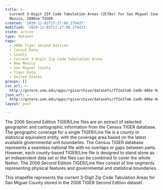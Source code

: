 ```yaml
---
title: >-
  Current 3-Digit ZIP Code Tabulation Areas (ZCTAs) for San Miguel County, New
  Mexico, 2006se TIGER
created: '2020-12-02T17:27:08.279427'
modified: '2020-12-02T17:27:08.279433'
state: active
type: dataset
tags:
  - 2006 Tiger Second Edition
  - Census Data
  - County
  - Current 3 Digit Zip Code Tabulation Areas
  - New Mexico
  - San Miguel County
  - Tiger Data
  - United States
groups: []
csv_url: >-
  http://gstore.unm.edu/apps/rgisarchive/datasets/ff2e37a6-2adb-406e-9a5f-9127e26a4f42/tgr2006se_sanm_zcta3cu.derived.csv
json_url: >-
  http://gstore.unm.edu/apps/rgisarchive/datasets/ff2e37a6-2adb-406e-9a5f-9127e26a4f42/tgr2006se_sanm_zcta3cu.derived.json
layout: post

---
```

The 2006 Second Edition TIGER/Line files are an extract of selected geographic and cartographic information from the Census TIGER database.  The geographic coverage for a single TIGER/Line file is a county or statistical equivalent entity, with the coverage area based on the latest available governmental unit boundaries. The Census TIGER database represents a seamless national file with no overlaps or gaps between parts.  However, each county-based TIGER/Line file is designed to stand alone as an independent data set or the files can be combined to cover the whole Nation.  The 2006 Second Edition  TIGER/Line files consist of line segments representing physical features and governmental and statistical boundaries.  

This shapefile represents the current 3-Digit Zip Code Tabulation Areas for San Miguel County stored in the 2006 TIGER Second Edition dataset.
